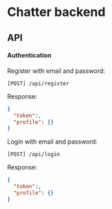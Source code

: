 # Chatter backend

## API

#### Authentication

Register with email and password:
```
[POST] /api/register
```

Response:
```json
{
  "token":,
  "profile": {}
}
```

Login with email and password:
```
[POST] /api/login
```

Response:
```json
{
  "token":,
  "profile": {}
}
```
